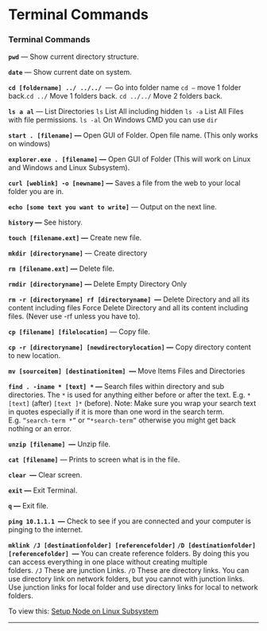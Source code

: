 # Terminal Commands

### Terminal Commands

**`pwd`** — Show current directory structure.

**`date`** — Show current date on system.

**`cd [foldername]`**  **`../`**  **`../../`**  — Go into folder name `cd –` move 1 folder back.`cd ../` Move 1 folders back. `cd ../../` Move 2 folders back.

**`ls`**  **`a`**  **`al`** — List Directories `ls` List All including hidden `ls -a` List All Files with file permissions. `ls -al` On Windows CMD you can use `dir`

**`start .`**  **`[filename]` —** Open GUI of Folder. Open file name. (This only works on windows)

**`explorer.exe .`**  **`[filename]` —** Open GUI of Folder (This will work on Linux and Windows and Linux Subsystem).

**`curl [weblink] -o [newname]` —** Saves a file from the web to your local folder you are in.

**`echo [some text you want to write]`** — Output on the next line.

**`history` —** See history.

**`touch [filename.ext]` —** Create new file.

**`mkdir [directoryname]`** — Create directory

**`rm [filename.ext]` —** Delete file.

**`rmdir [directoryname]` —** Delete Empty Directory Only

**`rm -r [directoryname]`**  **`rf [directoryname]`  —** Delete Directory and all its content including files Force Delete Directory and all its content including files. (Never use -rf unless you have to).

**`cp [filename] [filelocation]`** — Copy file.

**`cp -r [directoryname] [newdirectorylocation]` —** Copy directory content to new location.

**`mv [sourceitem] [destinationitem]`  —** Move Items Files and Directories

**`find . -iname * [text] *` —** Search files within directory and sub directories. The `*` is used for anything either before or after the text. E.g. `* [text]` (after) `[text ]*` (before). Note: Make sure you wrap your search text in quotes especially if it is more than one word in the search term. E.g. `“search-term *”` or `“*search-term”` otherwise you might get back nothing or an error.

**`unzip [filename]`  —** Unzip file.

**`cat [filename]`** — Prints to screen what is in the file.

**`clear`  —** Clear screen.

**`exit` —** Exit Terminal.

**`q` —** Exit file.

**`ping 10.1.1.1`  —** Check to see if you are connected and your computer is pinging to the internet.

**`mklink /J [destinationfolder] [referencefolder]`** **`/D [destinationfolder] [referencefolder]`  —** You can create reference folders. By doing this you can access everything in one place without creating multiple folders. `/J` These are junction Links. `/D` These are directory links. You can use directory link on network folders, but you cannot with junction links. Use junction links for local folder and use directory links for local to network folders.

To view this: [Setup Node on Linux Subsystem](https://github.com/seshan-b/INFO___Setup_Node_on_Linux_Subsystem/blob/master/Setup_Node_on_Linux_Subsystem.md)

---